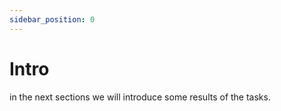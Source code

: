 ```yaml
---
sidebar_position: 0
---
```


# Intro

in the next sections we will introduce some results of the tasks.

